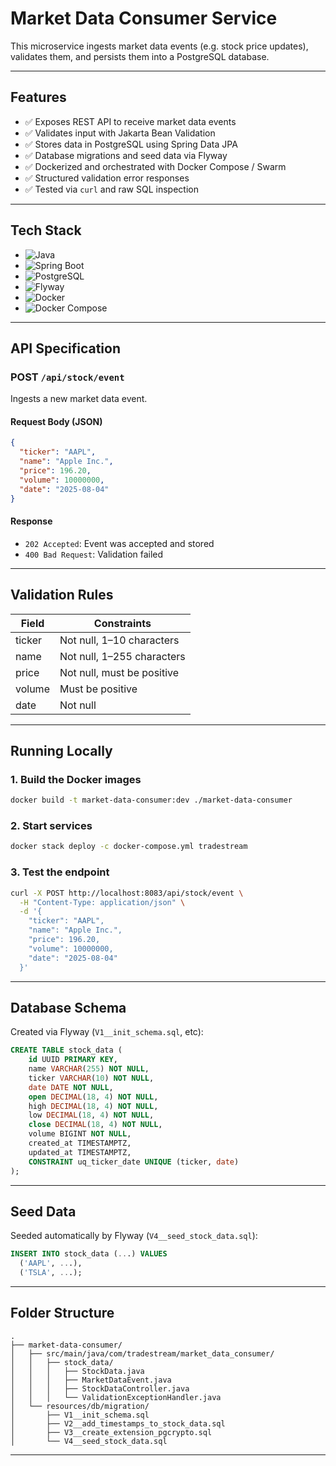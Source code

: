 # Market Data Consumer Service

This microservice ingests market data events (e.g. stock price updates), validates them, and persists them into a PostgreSQL database.

---

## Features

- ✅ Exposes REST API to receive market data events
- ✅ Validates input with Jakarta Bean Validation
- ✅ Stores data in PostgreSQL using Spring Data JPA
- ✅ Database migrations and seed data via Flyway
- ✅ Dockerized and orchestrated with Docker Compose / Swarm
- ✅ Structured validation error responses
- ✅ Tested via `curl` and raw SQL inspection

---

## Tech Stack

- ![Java](https://img.shields.io/badge/Java-21-blue?logo=java\&logoColor=white) 
- ![Spring Boot](https://img.shields.io/badge/Spring_Boot-3.0-green?logo=spring-boot)
- ![PostgreSQL](https://img.shields.io/badge/PostgreSQL-15-blue?logo=postgresql)
- ![Flyway](https://img.shields.io/badge/Flyway-Database_Migrations-red?logo=flyway\&logoColor=white)
- ![Docker](https://img.shields.io/badge/Docker-Containerized-blue?logo=docker)
- ![Docker Compose](https://img.shields.io/badge/Docker--Compose-Orchestration-2496ED?logo=docker\&logoColor=white)

---

## API Specification

### POST `/api/stock/event`

Ingests a new market data event.

#### Request Body (JSON)

```json
{
  "ticker": "AAPL",
  "name": "Apple Inc.",
  "price": 196.20,
  "volume": 10000000,
  "date": "2025-08-04"
}
````

#### Response

* `202 Accepted`: Event was accepted and stored
* `400 Bad Request`: Validation failed

---

## Validation Rules

| Field  | Constraints                |
| ------ | -------------------------- |
| ticker | Not null, 1–10 characters  |
| name   | Not null, 1–255 characters |
| price  | Not null, must be positive |
| volume | Must be positive           |
| date   | Not null                   |

---

## Running Locally

### 1. Build the Docker images

```bash
docker build -t market-data-consumer:dev ./market-data-consumer
```

### 2. Start services

```bash
docker stack deploy -c docker-compose.yml tradestream
```

### 3. Test the endpoint

```bash
curl -X POST http://localhost:8083/api/stock/event \
  -H "Content-Type: application/json" \
  -d '{
    "ticker": "AAPL",
    "name": "Apple Inc.",
    "price": 196.20,
    "volume": 10000000,
    "date": "2025-08-04"
  }'
```

---

## Database Schema

Created via Flyway (`V1__init_schema.sql`, etc):

```sql
CREATE TABLE stock_data (
    id UUID PRIMARY KEY,
    name VARCHAR(255) NOT NULL,
    ticker VARCHAR(10) NOT NULL,
    date DATE NOT NULL,
    open DECIMAL(18, 4) NOT NULL,
    high DECIMAL(18, 4) NOT NULL,
    low DECIMAL(18, 4) NOT NULL,
    close DECIMAL(18, 4) NOT NULL,
    volume BIGINT NOT NULL,
    created_at TIMESTAMPTZ,
    updated_at TIMESTAMPTZ,
    CONSTRAINT uq_ticker_date UNIQUE (ticker, date)
);
```

---

## Seed Data

Seeded automatically by Flyway (`V4__seed_stock_data.sql`):

```sql
INSERT INTO stock_data (...) VALUES
  ('AAPL', ...),
  ('TSLA', ...);
```

---

## Folder Structure

```
.
├── market-data-consumer/
│   ├── src/main/java/com/tradestream/market_data_consumer/
│   │   ├── stock_data/
│   │   │   ├── StockData.java
│   │   │   ├── MarketDataEvent.java
│   │   │   ├── StockDataController.java
│   │   │   └── ValidationExceptionHandler.java
│   └── resources/db/migration/
│       ├── V1__init_schema.sql
│       ├── V2__add_timestamps_to_stock_data.sql
│       ├── V3__create_extension_pgcrypto.sql
│       └── V4__seed_stock_data.sql
```

---
